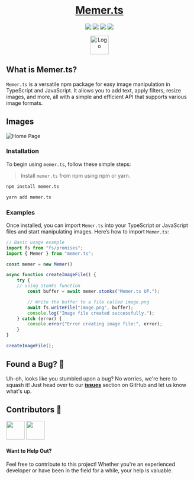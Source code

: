 <h1 align="center">
<a href="https://memer-ts.vercel.app">
Memer.ts
</a>
</h1>

<p align="center">
  <a href="#"><img src="https://img.shields.io/badge/typescript-%23007acc.svg?style=for-the-badge&logo=typescript&logoColor=%23ffffff"/></a>
  <a href="#"><img src="https://img.shields.io/badge/shadcn/UI-%23ffffff.svg?style=for-the-badge&logo=shadcnui&logoColor=black"/></a>
  <a href="#"><img src="https://img.shields.io/badge/nextjs-%2320232a.svg?style=for-the-badge&logo=nextdotjs&logoColor=white"/></a>
  <a href="#"><img src="https://img.shields.io/badge/vercel-%23000000.svg?style=for-the-badge&logo=vercel&logoColor=white"/></a>
</p>
</p>

<p align="center">
  <a href="https://enjoytown.netlify.app" target="_blank">
    <img src="https://github.com/avalynndev/memer.ts-docs/blob/main/app/favicon.ico?raw=true" alt="Logo" width="50"/>
  </a>
</p>

## What is Memer.ts?

`Memer.ts` is a versatile npm package for easy image manipulation in TypeScript and JavaScript. 
It allows you to add text, apply filters, resize images, and more, all with a simple and efficient API that supports various image formats. 


## Images

<div style="text-align: left;">
  <img src="https://api.microlink.io/?url=https://memer-ts.vercel.app&screenshot=true&meta=false&embed=screenshot.url&type=jpeg&overlay.browser=dark&overlay.background=linear-gradient%28225deg%2C+%23FF057C+0%25%2C+%238D0B93+50%25%2C+%23321575+100%25%29" alt="Home Page" style="max-width: 70%;" >
</div>

### Installation

To begin using `memer.ts`, follow these simple steps: 
> Install `memer.ts` from npm using npm or yarn.

```bash
npm install memer.ts
```

```bash
yarn add memer.ts
```

### Examples

Once installed, you can import `Memer.ts` into your TypeScript or JavaScript files and start manipulating images.
Here’s how to import `Memer.ts`:

```typescript showLineNumbers {10}
// Basic usage example
import fs from "fs/promises";
import { Memer } from "memer.ts";

const memer = new Memer()

async function createImageFile() {
	try {
    // using stonks function
		const buffer = await memer.stonks("Memer.ts UP.");

		// Write the buffer to a file called image.png
		await fs.writeFile("image.png", buffer);
		console.log("Image file created successfully.");
	} catch (error) {
		console.error("Error creating image file:", error);
	}
}

createImageFile();
```


## Found a Bug? 🐞

Uh-oh, looks like you stumbled upon a bug? No worries, we're here to squash it! Just head over to our [**issues**](https://github.com/avalynndev/memer.ts-docs/issues) section on GitHub and let us know what's up.

## Contributors 🤲

<img height="50" src="https://contrib.rocks/image?repo=avalynndev/memer.ts-docs" />
<img height="50" src="https://contrib.rocks/image?repo=avalynndev/memer.ts" />

#### Want to Help Out?

Feel free to contribute to this project! Whether you're an experienced developer or have been in the field for a while, your help is valuable.
